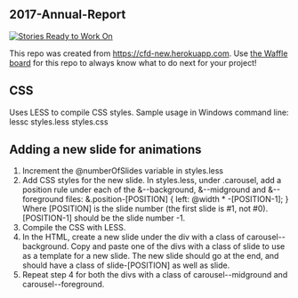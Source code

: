 ## 2017-Annual-Report

[![Stories Ready to Work On](https://badge.waffle.io/codefordenver/2017-Annual-Report.svg?label=ready&title=Cards%20Ready%20To%20Work%20On)](https://waffle.io/codefordenver/2017-Annual-Report)

This repo was created from https://cfd-new.herokuapp.com. Use [the Waffle board](https://waffle.io/codefordenver/2017-Annual-Report) for this repo to always know what to do next for your project!

## CSS

Uses LESS to compile CSS styles.
Sample usage in Windows command line:
lessc styles.less styles.css

## Adding a new slide for animations
1. Increment the @numberOfSlides variable in styles.less
2. Add CSS styles for the new slide. In styles.less, under .carousel, add a position rule under each of the &--background, &--midground and &--foreground files:
&.position-[POSITION] {
	left: @width * -[POSITION-1];
}
Where [POSITION] is the slide number (the first slide is #1, not #0). [POSITION-1] should be the slide number -1.
3. Compile the CSS with LESS.
4. In the HTML, create a new slide under the div with a class of carousel--background. Copy and paste one of the divs with a class of slide to use as a template for a new slide. The new slide should go at the end, and should have a class of slide-[POSITION] as well as slide.
5. Repeat step 4 for both the divs with a class of carousel--midground and carousel--foreground.